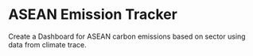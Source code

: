 # ASEAN Emission Tracker

Create a Dashboard for ASEAN carbon emissions based on sector using data from climate trace.
